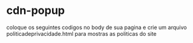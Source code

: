 # cdn-popup

coloque os seguintes codigos no body de sua pagina
e crie um arquivo politicadeprivacidade.html para mostras as politicas do site

<div id="includedContent"></div> <br/>
<script src="https://cdn.jsdelivr.net/gh/jquery/jquery@3.2.1/dist/jquery.min.js"></script>
<script src="https://cdn.jsdelivr.net/npm/js-cookie@3.0.1/dist/js.cookie.min.js"></script>
<script src="https://cdn.jsdelivr.net/gh/Eriklebson/cdn-popup@v0.0.6/js/cdnpopup.js"></script>
